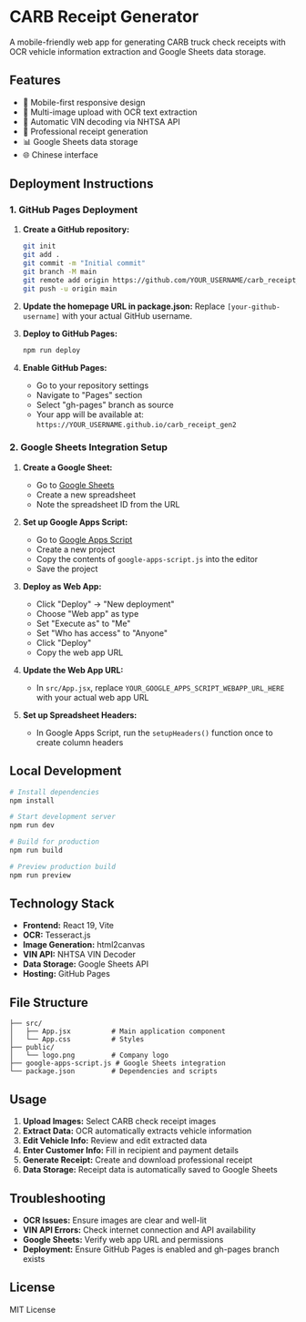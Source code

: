 # CARB Receipt Generator

A mobile-friendly web app for generating CARB truck check receipts with OCR vehicle information extraction and Google Sheets data storage.

## Features

- 📱 Mobile-first responsive design
- 📸 Multi-image upload with OCR text extraction
- 🚗 Automatic VIN decoding via NHTSA API
- 📄 Professional receipt generation
- 📊 Google Sheets data storage
- 🌐 Chinese interface

## Deployment Instructions

### 1. GitHub Pages Deployment

1. **Create a GitHub repository:**
   ```bash
   git init
   git add .
   git commit -m "Initial commit"
   git branch -M main
   git remote add origin https://github.com/YOUR_USERNAME/carb_receipt_gen2.git
   git push -u origin main
   ```

2. **Update the homepage URL in package.json:**
   Replace `[your-github-username]` with your actual GitHub username.

3. **Deploy to GitHub Pages:**
   ```bash
   npm run deploy
   ```

4. **Enable GitHub Pages:**
   - Go to your repository settings
   - Navigate to "Pages" section
   - Select "gh-pages" branch as source
   - Your app will be available at: `https://YOUR_USERNAME.github.io/carb_receipt_gen2`

### 2. Google Sheets Integration Setup

1. **Create a Google Sheet:**
   - Go to [Google Sheets](https://sheets.google.com)
   - Create a new spreadsheet
   - Note the spreadsheet ID from the URL

2. **Set up Google Apps Script:**
   - Go to [Google Apps Script](https://script.google.com)
   - Create a new project
   - Copy the contents of `google-apps-script.js` into the editor
   - Save the project

3. **Deploy as Web App:**
   - Click "Deploy" → "New deployment"
   - Choose "Web app" as type
   - Set "Execute as" to "Me"
   - Set "Who has access" to "Anyone"
   - Click "Deploy"
   - Copy the web app URL

4. **Update the Web App URL:**
   - In `src/App.jsx`, replace `YOUR_GOOGLE_APPS_SCRIPT_WEBAPP_URL_HERE` with your actual web app URL

5. **Set up Spreadsheet Headers:**
   - In Google Apps Script, run the `setupHeaders()` function once to create column headers

## Local Development

```bash
# Install dependencies
npm install

# Start development server
npm run dev

# Build for production
npm run build

# Preview production build
npm run preview
```

## Technology Stack

- **Frontend:** React 19, Vite
- **OCR:** Tesseract.js
- **Image Generation:** html2canvas
- **VIN API:** NHTSA VIN Decoder
- **Data Storage:** Google Sheets API
- **Hosting:** GitHub Pages

## File Structure

```
├── src/
│   ├── App.jsx          # Main application component
│   └── App.css          # Styles
├── public/
│   └── logo.png         # Company logo
├── google-apps-script.js # Google Sheets integration
└── package.json         # Dependencies and scripts
```

## Usage

1. **Upload Images:** Select CARB check receipt images
2. **Extract Data:** OCR automatically extracts vehicle information
3. **Edit Vehicle Info:** Review and edit extracted data
4. **Enter Customer Info:** Fill in recipient and payment details
5. **Generate Receipt:** Create and download professional receipt
6. **Data Storage:** Receipt data is automatically saved to Google Sheets

## Troubleshooting

- **OCR Issues:** Ensure images are clear and well-lit
- **VIN API Errors:** Check internet connection and API availability
- **Google Sheets:** Verify web app URL and permissions
- **Deployment:** Ensure GitHub Pages is enabled and gh-pages branch exists

## License

MIT License
